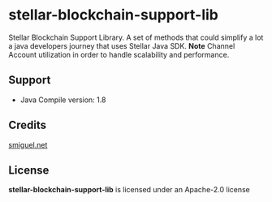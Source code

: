 # stellar-blockchain-support-lib
Stellar Blockchain Support Library. 
A set of methods that could simplify a lot a java developers journey that uses Stellar Java SDK.
__Note__ Channel Account utilization in order to handle scalability and performance. 


## Support
+ Java Compile version: 1.8

## Credits

[smiguel.net](https://www.smiguel.net)

## License
__stellar-blockchain-support-lib__ is licensed under an Apache-2.0 license

